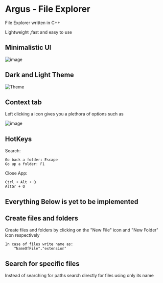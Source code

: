# Argus - File Explorer

File Explorer written in C++


Lightweight ,fast and easy to use



## Minimalistic UI


![image](https://github.com/Denellyne/FileExplorer/assets/56112881/dfd7fd23-be49-4ad9-b33e-efb7bae2f820)


## Dark and Light Theme


![Theme](https://github.com/Denellyne/Argus-File-Explorer/assets/56112881/daf752db-19a1-48a6-ba81-9d406a72fe78)

## Context tab

Left clicking a icon gives you a plethora of options such as	

![image](https://github.com/Denellyne/Argus-File-Explorer/assets/56112881/bc6155da-24fb-46eb-9dc2-cc5d15c149f6)


## HotKeys
Search:

 	Go back a folder: Escape
  	Go up a folder: F1
 
Close App:

	Ctrl + Alt + Q
	AltGr + Q


## Everything Below is yet to be implemented

## Create files and folders

Create files and folders by clicking on the "New File" icon and "New Folder" icon respectively	

	In case of files write name as:
		"NameOfFile"."extension"
  

## Search for specific files

Instead of searching for paths search directly for files using only its name
